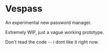 # Vespass

An experimental new password manager.

Extremely WIP, just a vague working prototype.

Don't read the code -- i dont like it right now.
